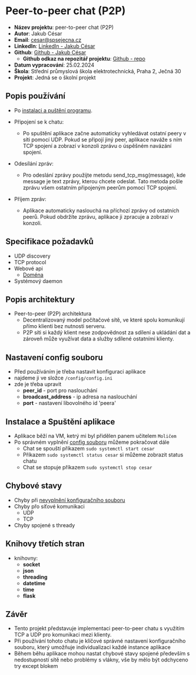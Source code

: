 # Peer-to-peer chat (P2P)
- **Název projektu**: peer-to-peer chat (P2P)
- **Autor**: Jakub César
- **Email**: cesar@spsejecna.cz
- **LinkedIn**: [LinkedIn - Jakub César](https://tr.linkedin.com/in/jakub-c%C3%A9sar-714584243)
- **Github**: [Github - Jakub César](https://github.com/cesarjakub)
    - **Github odkaz na repozitář projektu**: [Github - repo](https://github.com/cesarjakub/alpha_4)
- **Datum vypracování**: 25.02.2024
- **Škola**: Střední průmyslová škola elektrotechnická, Praha 2, Ječná 30 
- **Projekt**: Jedná se o školní projekt

## Popis používání
- Po [instalaci a puštění programu](#instalace-a-spuštění-aplikace).
- Připojení se k chatu:
  - Po spuštění aplikace začne automaticky vyhledávat ostatní peery v síti pomocí UDP.
  Pokud se připojí jiný peer, aplikace naváže s ním TCP spojení a zobrazí v konzoli zprávu o úspěšném navázání spojení.

- Odesílání zpráv:
  - Pro odeslání zprávy použijte metodu send_tcp_msg(message), kde message je text zprávy, kterou chcete odeslat.
  Tato metoda pošle zprávu všem ostatním připojeným peerům pomocí TCP spojení.

- Příjem zpráv:
  - Aplikace automaticky naslouchá na příchozí zprávy od ostatních peerů.
Pokud obdržíte zprávu, aplikace ji zpracuje a zobrazí v konzoli.

## Specifikace požadavků
- UDP discovery
- TCP protocol
- Webové api
  - [Doména](http://s-cesar-3.dev.spsejecna.net/)
- Systémový daemon

## Popis architektury
- Peer-to-peer (P2P) architektura
  - Decentralizovaný model počítačové sítě, ve které spolu komunikují přímo klienti bez nutnosti serveru.
  - P2P síti si každý klient nese zodpovědnost za sdílení a ukládání dat a zároveň může využívat data a služby sdílené ostatními klienty.

## Nastavení config souboru
- Před používáním je třeba nastavit konfiguraci aplikace
- najdeme ji ve složce `/config/config.ini`
- zde je třeba upravit
  - **peer_id** - port pro naslouchání
  - **broadcast_address** - ip adresa na naslouchání
  - **port** - nastavení libovolného id 'peera'

## Instalace a Spuštění aplikace
- Aplikace běží na VM, ketrý mi byl přidělen panem učitelem `Moličem`
- Po správném vyplnění [config souboru](#nastavení-config-souboru) můžeme pokračovat dále
  - Chat se spouští příkazem `sudo systemctl start cesar`
  - Příkazem `sudo systemctl status cesar` si můžeme zobrazit status chatu
  - Chat se stopuje příkazem `sudo systemctl stop cesar`

## Chybové stavy
- Chyby při [nevyplnění konfiguračního souboru](#nastavení-config-souboru)
- Chyby přo síťové komunikaci
  - UDP
  - TCP
- Chyby spojené s thready

## Knihovy třetích stran
- knihovny:
  - **socket**
  - **json**
  - **threading**
  - **datetime**
  - **time**
  - **flask**

## Závěr
- Tento projekt představuje implementaci peer-to-peer chatu s využitím TCP a UDP pro 
komunikaci mezi klienty. 
- Při používání tohoto chatu je klíčové správné nastavení konfiguračního souboru, 
který umožňuje individualizaci každé instance aplikace
- Během běhu aplikace mohou nastat chybové stavy spojené především s nedostupností sítě 
nebo problémy s vlákny, vše by mělo být odchyceno try except blokem